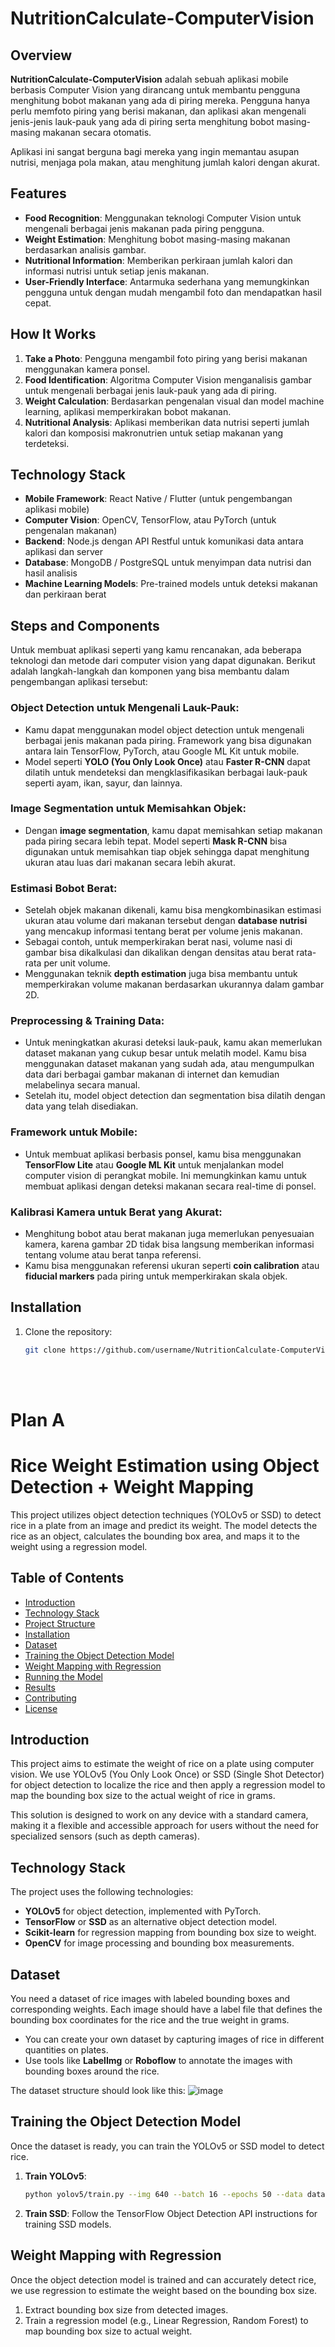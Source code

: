# NutritionCalculate-ComputerVision

## Overview

**NutritionCalculate-ComputerVision** adalah sebuah aplikasi mobile berbasis Computer Vision yang dirancang untuk membantu pengguna menghitung bobot makanan yang ada di piring mereka. Pengguna hanya perlu memfoto piring yang berisi makanan, dan aplikasi akan mengenali jenis-jenis lauk-pauk yang ada di piring serta menghitung bobot masing-masing makanan secara otomatis. 

Aplikasi ini sangat berguna bagi mereka yang ingin memantau asupan nutrisi, menjaga pola makan, atau menghitung jumlah kalori dengan akurat.

## Features

- **Food Recognition**: Menggunakan teknologi Computer Vision untuk mengenali berbagai jenis makanan pada piring pengguna.
- **Weight Estimation**: Menghitung bobot masing-masing makanan berdasarkan analisis gambar.
- **Nutritional Information**: Memberikan perkiraan jumlah kalori dan informasi nutrisi untuk setiap jenis makanan.
- **User-Friendly Interface**: Antarmuka sederhana yang memungkinkan pengguna untuk dengan mudah mengambil foto dan mendapatkan hasil cepat.

## How It Works

1. **Take a Photo**: Pengguna mengambil foto piring yang berisi makanan menggunakan kamera ponsel.
2. **Food Identification**: Algoritma Computer Vision menganalisis gambar untuk mengenali berbagai jenis lauk-pauk yang ada di piring.
3. **Weight Calculation**: Berdasarkan pengenalan visual dan model machine learning, aplikasi memperkirakan bobot makanan.
4. **Nutritional Analysis**: Aplikasi memberikan data nutrisi seperti jumlah kalori dan komposisi makronutrien untuk setiap makanan yang terdeteksi.

## Technology Stack

- **Mobile Framework**: React Native / Flutter (untuk pengembangan aplikasi mobile)
- **Computer Vision**: OpenCV, TensorFlow, atau PyTorch (untuk pengenalan makanan)
- **Backend**: Node.js dengan API Restful untuk komunikasi data antara aplikasi dan server
- **Database**: MongoDB / PostgreSQL untuk menyimpan data nutrisi dan hasil analisis
- **Machine Learning Models**: Pre-trained models untuk deteksi makanan dan perkiraan berat

## Steps and Components

Untuk membuat aplikasi seperti yang kamu rencanakan, ada beberapa teknologi dan metode dari computer vision yang dapat digunakan. Berikut adalah langkah-langkah dan komponen yang bisa membantu dalam pengembangan aplikasi tersebut:

### Object Detection untuk Mengenali Lauk-Pauk:
- Kamu dapat menggunakan model object detection untuk mengenali berbagai jenis makanan pada piring. Framework yang bisa digunakan antara lain TensorFlow, PyTorch, atau Google ML Kit untuk mobile.
- Model seperti **YOLO (You Only Look Once)** atau **Faster R-CNN** dapat dilatih untuk mendeteksi dan mengklasifikasikan berbagai lauk-pauk seperti ayam, ikan, sayur, dan lainnya.

### Image Segmentation untuk Memisahkan Objek:
- Dengan **image segmentation**, kamu dapat memisahkan setiap makanan pada piring secara lebih tepat. Model seperti **Mask R-CNN** bisa digunakan untuk memisahkan tiap objek sehingga dapat menghitung ukuran atau luas dari makanan secara lebih akurat.

### Estimasi Bobot Berat:
- Setelah objek makanan dikenali, kamu bisa mengkombinasikan estimasi ukuran atau volume dari makanan tersebut dengan **database nutrisi** yang mencakup informasi tentang berat per volume jenis makanan.
- Sebagai contoh, untuk memperkirakan berat nasi, volume nasi di gambar bisa dikalkulasi dan dikalikan dengan densitas atau berat rata-rata per unit volume.
- Menggunakan teknik **depth estimation** juga bisa membantu untuk memperkirakan volume makanan berdasarkan ukurannya dalam gambar 2D.

### Preprocessing & Training Data:
- Untuk meningkatkan akurasi deteksi lauk-pauk, kamu akan memerlukan dataset makanan yang cukup besar untuk melatih model. Kamu bisa menggunakan dataset makanan yang sudah ada, atau mengumpulkan data dari berbagai gambar makanan di internet dan kemudian melabelinya secara manual.
- Setelah itu, model object detection dan segmentation bisa dilatih dengan data yang telah disediakan.

### Framework untuk Mobile:
- Untuk membuat aplikasi berbasis ponsel, kamu bisa menggunakan **TensorFlow Lite** atau **Google ML Kit** untuk menjalankan model computer vision di perangkat mobile. Ini memungkinkan kamu untuk membuat aplikasi dengan deteksi makanan secara real-time di ponsel.

### Kalibrasi Kamera untuk Berat yang Akurat:
- Menghitung bobot atau berat makanan juga memerlukan penyesuaian kamera, karena gambar 2D tidak bisa langsung memberikan informasi tentang volume atau berat tanpa referensi.
- Kamu bisa menggunakan referensi ukuran seperti **coin calibration** atau **fiducial markers** pada piring untuk memperkirakan skala objek.


## Installation

1. Clone the repository:
   ```bash
   git clone https://github.com/username/NutritionCalculate-ComputerVision.git


<br>
<br>

# Plan A
# Rice Weight Estimation using Object Detection + Weight Mapping

This project utilizes object detection techniques (YOLOv5 or SSD) to detect rice in a plate from an image and predict its weight. The model detects the rice as an object, calculates the bounding box area, and maps it to the weight using a regression model.

## Table of Contents
- [Introduction](#introduction)
- [Technology Stack](#technology-stack)
- [Project Structure](#project-structure)
- [Installation](#installation)
- [Dataset](#dataset)
- [Training the Object Detection Model](#training-the-object-detection-model)
- [Weight Mapping with Regression](#weight-mapping-with-regression)
- [Running the Model](#running-the-model)
- [Results](#results)
- [Contributing](#contributing)
- [License](#license)

## Introduction
This project aims to estimate the weight of rice on a plate using computer vision. We use YOLOv5 (You Only Look Once) or SSD (Single Shot Detector) for object detection to localize the rice and then apply a regression model to map the bounding box size to the actual weight of rice in grams.

This solution is designed to work on any device with a standard camera, making it a flexible and accessible approach for users without the need for specialized sensors (such as depth cameras).

## Technology Stack
The project uses the following technologies:
- **YOLOv5** for object detection, implemented with PyTorch.
- **TensorFlow** or **SSD** as an alternative object detection model.
- **Scikit-learn** for regression mapping from bounding box size to weight.
- **OpenCV** for image processing and bounding box measurements.

## Dataset
You need a dataset of rice images with labeled bounding boxes and corresponding weights. Each image should have a label file that defines the bounding box coordinates for the rice and the true weight in grams.

- You can create your own dataset by capturing images of rice in different quantities on plates.
- Use tools like **LabelImg** or **Roboflow** to annotate the images with bounding boxes around the rice.

The dataset structure should look like this:
![image](https://github.com/user-attachments/assets/18ad84ee-7679-4363-b3c5-736b6c1454ed)


## Training the Object Detection Model
Once the dataset is ready, you can train the YOLOv5 or SSD model to detect rice.

1. **Train YOLOv5**:
    ```bash
    python yolov5/train.py --img 640 --batch 16 --epochs 50 --data data.yaml --weights yolov5s.pt
    ```

2. **Train SSD**:
    Follow the TensorFlow Object Detection API instructions for training SSD models.

## Weight Mapping with Regression
Once the object detection model is trained and can accurately detect rice, we use regression to estimate the weight based on the bounding box size.

1. Extract bounding box size from detected images.
2. Train a regression model (e.g., Linear Regression, Random Forest) to map bounding box size to actual weight.

